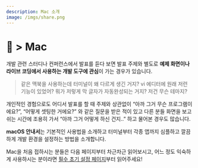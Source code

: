```yaml
---
description: Mac 소개
image: /imgs/share.png
---
```


#  > Mac

<custom-image src="/imgs/index/mac.jpg" alt="MacBook Air 2020" />

개발 관련 스터디나 컨퍼런스에서 발표를 듣다 보면 발표 주제와 별도로 **예제 화면이나 라이브 코딩에서 사용하는 개발 도구에 관심**이 가는 경우가 있습니다.

<asciinema id="terminal-demo" title="💻 terminal" src="/mac/asciinema/terminal-demo.json" />

> 같은 맥북을 사용하는데 터미널이 왜 다르게 생긴 거지? vi 에디터에 원래 저런 기능이 있었어? 뭐가 저렇게 막 글자가 자동완성되는 거지? 저건 무슨 테마지?

개인적인 경험으로도 어디서 발표를 할 때 주제와 상관없이 “아까 그거 무슨 프로그램이에요?”, “어떻게 셋팅한 거에요?” 와 같은 질문을 받은 적이 있고 다른 분들 화면을 보고 쉬는 시간에 조용히 가서 “아까 그거 어떻게 하신 건지..” 하고 물어본 경우도 많습니다.

**macOS 안내서**는 기본적인 사용법을 소개하고 터미널부터 각종 앱까지 심플하고 깔끔하게 개발 환경을 설정하는 방법을 소개합니다.

Mac을 처음 접하시는 분들은 다음 페이지부터 차근차근 읽어보시고, 어느 정도 익숙하게 사용하시는 분이라면 [필수 초기 설정 페이지](../setup/)부터 읽어주세요!
